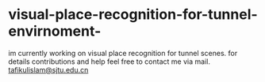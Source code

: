 # visual-place-recognition-for-tunnel-envirnoment-
im currently working on visual place recognition for tunnel scenes. for details contributions and help feel free to contact me via mail. tafikulislam@sjtu.edu.cn
